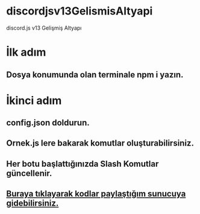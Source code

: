# discordjsv13GelismisAltyapi
discord.js v13 Gelişmiş Altyapı

# İlk adım
## Dosya konumunda olan terminale npm i yazın.
# İkinci adım
## config.json doldurun.

## Ornek.js lere bakarak komutlar oluşturabilirsiniz.

## Her botu başlattığınızda Slash Komutlar güncellenir.

## [Buraya tıklayarak kodlar paylaştığım sunucuya gidebilirsiniz.](https://discord.gg/Pur3RnGua2)
